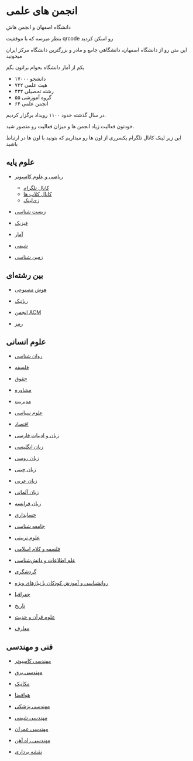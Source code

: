 # انجمن های علمی

دانشگاه اصفهان و انجمن هاش

بنظر میرسه که با موفقیت qrcode رو اسکن کردید

این متن رو از دانشگاه اصفهان، دانشگاهی جامع و مادر و بزرگترین دانشگاه مرکز ایران میخونید

یکم از آمار دانشگاه بخوام براتون بگم
- ۱۷۰۰۰ دانشجو
- ۷۲۲ هیت علمی
- ۴۳۲ رشته تحصیلی
- ۵۵ گروه آموزشی
- ۶۴ انجمن علمی

در سال گذشته حدود ۱۱۰۰ رویداد برگزار کردیم.


خودتون فعالیت زیاد انجمن ها و میزان فعالیت رو متصور شید.

 این زیر لینک کانال تلگرام یکسرری از اون ها رو میذاریم که بتونید با اون ها در ارتباط باشید 

## علوم پایه

- [ریاضی و علوم کامپیوتر](https://t.me/AMCSUI)
    - [کانال تلگرام](https://t.me/AMCSUI)
    - [کانال کلاب ها](https://t.me/AMCSUIClubs)
    - [زی‌لینک](https://zil.ink/amcsui)

- [زیست شناسی](http://zil.ink/ui_biology)


- [فیزیک](https://t.me/uisaph)

- [آمار](https://t.me/UI_statistics)

- [شیمی](https://t.me/uichemist)

- [زمین شناسی](https://t.me/UIGeology)

## بین رشته‌ای

- [هوش مصنوعی](https://t.me/uiai_community)

- [رباتیک](https://t.me/UI_RA)

- [انجمن ACM](https://t.me/ui_acm)

- [رمز](https://t.me/sbisc)


## علوم انسانی

- [روان شناسی](https://t.me/UIPSYA)

- [فلسفه](https://t.me/Philosophy_Society_98)

- [حقوق](https://t.me/isflawassociation)

- [مشاوره](https://t.me/UiCounseling) 

- [مدیریت](https://zil.ink/management_ui) 

- [علوم سیاسی](https://t.me/psa_ui) 

- [اقتصاد](https://zil.ink/uieconimics)

- [زبان و ادبیات فارسی](https://t.me/Adabiat_ui) 

- [زبان انگلیسی](https://t.me/Uiela)

- [زبان روسی](https://t.me/russian_ui)

- [زبان چینی](https://t.me/ui_chinese)

- [زبان عربی](https://t.me/anjomanarabiesf)

- [زبان آلمانی](https://t.me/deutschuniesf)

- [زبان فرانسه](https://t.me/asfuiir)

- [حسابداری](https://t.me/ACC_ASS_UI)

- [جامعه شناسی](https://t.me/ui_sociology)

- [علوم تربیتی](https://t.me/educational_ui_esf)

- [فلسفه و کلام اسلامی](https://t.me/Islamicphilosophy_Isfahan)

- [علم اطلاعات و دانش‌شناسی](https://t.me/InfoScienceUi) 

- [گردشگری](https://t.me/tourism_ui)

- [روانشناسی و آموزش کودکان با نیازهای ویژه](https://t.me/uipsy_specialneeds)

- [جغرافیا](https://t.me/Geographyforumisf)

- [تاریخ](https://t.me/Historyui2)

- [علوم قرآن و حدیث](https://t.me/qranhadisesf)

- [معارف](https://t.me/anjoman_elmi_ahlalbeit)

## فنی و مهندسی

- [مهندسی کامپیوتر](https://t.me/ui_sace)

- [مهندسی برق](https://t.me/EESA_UI)

- [مکانیک](https://t.me/ui_mech_eng)

- [هوافضا](https://t.me/AEROSPACEUI) 

- [مهندسی پزشکی](https://t.me/BMEUI)

- [مهندسی شیمی](https://t.me/chemicalengui)

- [مهندسی عمران](https://t.me/ui_anjoman_omran)

- [مهندسی راه آهن](https://t.me/Rwe_Ui)

- [نقشه برداری](https://t.me/UISurv)


